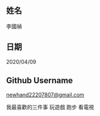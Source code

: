 姓名
----
李國禎


日期
----
2020/04/09

Github Username
---------------
newhand22207807@gmail.com

我最喜歡的三件事
玩遊戲 跑步 看電視